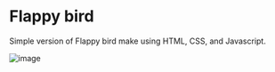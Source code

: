 # Flappy bird
Simple version of Flappy bird make using HTML, CSS, and Javascript.

![image](https://github.com/user-attachments/assets/04347a57-3a7f-44a9-8967-eb3507af79fe)
